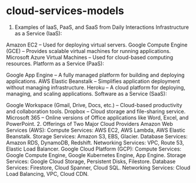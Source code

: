 # cloud-services-models
1. Examples of IaaS, PaaS, and SaaS from Daily Interactions
Infrastructure as a Service (IaaS):

Amazon EC2 – Used for deploying virtual servers.
Google Compute Engine (GCE) – Provides scalable virtual machines for running applications.
Microsoft Azure Virtual Machines – Used for cloud-based computing resources.
Platform as a Service (PaaS):

Google App Engine – A fully managed platform for building and deploying applications.
AWS Elastic Beanstalk – Simplifies application deployment without managing infrastructure.
Heroku – A cloud platform for deploying, managing, and scaling applications.
Software as a Service (SaaS):

Google Workspace (Gmail, Drive, Docs, etc.) – Cloud-based productivity and collaboration tools.
Dropbox – Cloud storage and file-sharing service.
Microsoft 365 – Online versions of Office applications like Word, Excel, and PowerPoint.
2. Offerings of Two Major Cloud Providers
Amazon Web Services (AWS):
Compute Services: AWS EC2, AWS Lambda, AWS Elastic Beanstalk.
Storage Services: Amazon S3, EBS, Glacier.
Database Services: Amazon RDS, DynamoDB, Redshift.
Networking Services: VPC, Route 53, Elastic Load Balancer.
Google Cloud Platform (GCP):
Compute Services: Google Compute Engine, Google Kubernetes Engine, App Engine.
Storage Services: Google Cloud Storage, Persistent Disks, Filestore.
Database Services: Firestore, Cloud Spanner, Cloud SQL.
Networking Services: Cloud Load Balancing, VPC, Cloud CDN.
